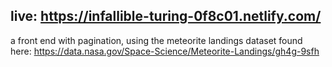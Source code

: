 ## live: https://infallible-turing-0f8c01.netlify.com/

a front end with pagination, using the meteorite landings dataset found here: https://data.nasa.gov/Space-Science/Meteorite-Landings/gh4g-9sfh
